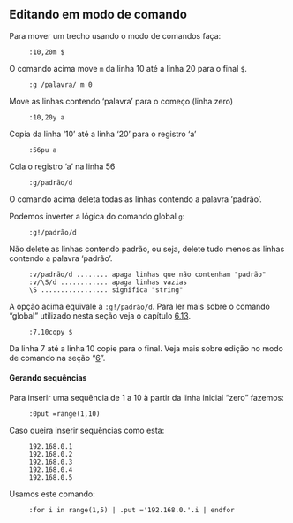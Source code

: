 Editando em modo de comando
---------------------------

Para mover um trecho usando o modo de comandos faça:

         :10,20m $

O comando acima move `m` da linha 10 até a linha 20 para o
final `$`.

         :g /palavra/ m 0

Move as linhas contendo ‘palavra’ para o começo (linha zero)

         :10,20y a

Copia da linha ‘10’ até a linha ‘20’ para o registro ‘a’

         :56pu a

Cola o registro ‘a’ na linha 56

         :g/padrão/d

O comando acima deleta todas as linhas contendo a palavra ‘padrão’.

Podemos inverter a lógica do comando global `g`:

         :g!/padrão/d

Não delete as linhas contendo padrão, ou seja, delete tudo menos as
linhas contendo a palavra ‘padrão’.

         :v/padrão/d ........ apaga linhas que não contenham "padrão"
         :v/\S/d ............ apaga linhas vazias
         \S ................. significa "string"

A opção acima equivale a `:g!/padrão/d`. Para ler mais sobre o comando
“global” utilizado nesta seção veja o capítulo [6.13](capitulo_6/o_comando_global_g.md).


         :7,10copy $

Da linha 7 até a linha 10 copie para o final. Veja mais sobre edição no
modo de comando na seção “[6](capitulo_6/buscas_e_substituicoes.md)”.

#### Gerando sequências

Para inserir uma sequência de 1 a 10 à partir da linha inicial “zero”
fazemos:

         :0put =range(1,10)

Caso queira inserir sequências como esta:

         192.168.0.1
         192.168.0.2
         192.168.0.3
         192.168.0.4
         192.168.0.5

Usamos este comando:

         :for i in range(1,5) | .put ='192.168.0.'.i | endfor


